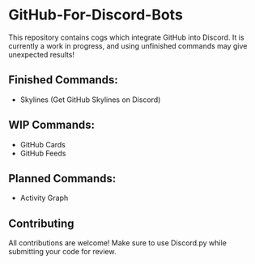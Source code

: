 # GitHub-For-Discord-Bots

This repository contains cogs which integrate GitHub into Discord. It is
currently a work in progress, and using unfinished commands may give
unexpected results!

## Finished Commands:

- Skylines (Get GitHub Skylines on Discord)

## WIP Commands:

- GitHub Cards
- GitHub Feeds

## Planned Commands:

- Activity Graph

## Contributing

All contributions are welcome! Make sure to use Discord.py while submitting your code for review.
